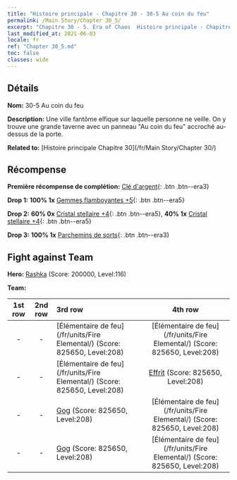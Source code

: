 ```yaml
---
title: "Histoire principale - Chapitre 30 - 30-5 Au coin du feu"
permalink: /Main Story/Chapter 30_5/
excerpt: "Chapitre 30 - 5. Era of Chaos  Histoire principale - Chapitre 30_5. 30-5 Au coin du feu"
last_modified_at: 2021-06-03
locale: fr
ref: "Chapter 30_5.md"
toc: false
classes: wide
---
```


## Détails

 **Nom:** 30-5 Au coin du feu

 **Description:** Une ville fantôme elfique sur laquelle personne ne veille. On y trouve une grande taverne avec un panneau \"Au coin du feu\" accroché au-dessus de la porte.

 **Related to:** [Histoire principale Chapitre 30](/fr/Main Story/Chapter 30/)

## Récompense

 **Première récompense de complétion:** [Clé d'argent](/ItemsFR/con_693/){: .btn .btn--era3}

 **Drop 1:** **100% 1x** [Gemmes flamboyantes +5](/ItemsFR/mat_100/){: .btn .btn--era5}

 **Drop 2:** **60% 0x** [Cristal stellaire +4](/ItemsFR/mat_94/){: .btn .btn--era5}, **40% 1x** [Cristal stellaire +4](/ItemsFR/mat_94/){: .btn .btn--era5}

 **Drop 3:** **100% 1x** [Parchemins de sorts](/ItemsFR/con_694/){: .btn .btn--era3}


## Fight against Team
 **Hero:** [Rashka](/fr/heroes/Rashka/) (Score: 200000, Level:116)

 **Team:**


  | 1st row | 2nd row | 3rd row | 4th row |
  |:----:|:----:|:----|:----:|
  | - | - | [Élémentaire de feu](/fr/units/Fire Elemental/) (Score: 825650, Level:208)  | [Élémentaire de feu](/fr/units/Fire Elemental/) (Score: 825650, Level:208)  |
  | - | - | [Élémentaire de feu](/fr/units/Fire Elemental/) (Score: 825650, Level:208)  | [Effrit](/fr/units/Efreeti/) (Score: 825650, Level:208)  |
  | - | - | [Gog](/fr/units/Gog/) (Score: 825650, Level:208)  | [Élémentaire de feu](/fr/units/Fire Elemental/) (Score: 825650, Level:208)  |
  | - | - | [Gog](/fr/units/Gog/) (Score: 825650, Level:208)  | [Élémentaire de feu](/fr/units/Fire Elemental/) (Score: 825650, Level:208)  |



